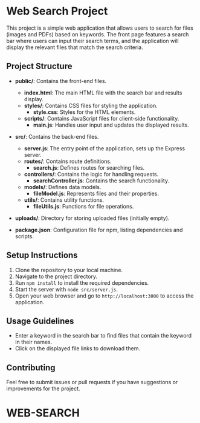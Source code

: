 # Web Search Project

This project is a simple web application that allows users to search for files (images and PDFs) based on keywords. The front page features a search bar where users can input their search terms, and the application will display the relevant files that match the search criteria.

## Project Structure

- **public/**: Contains the front-end files.
  - **index.html**: The main HTML file with the search bar and results display.
  - **styles/**: Contains CSS files for styling the application.
    - **style.css**: Styles for the HTML elements.
  - **scripts/**: Contains JavaScript files for client-side functionality.
    - **main.js**: Handles user input and updates the displayed results.

- **src/**: Contains the back-end files.
  - **server.js**: The entry point of the application, sets up the Express server.
  - **routes/**: Contains route definitions.
    - **search.js**: Defines routes for searching files.
  - **controllers/**: Contains the logic for handling requests.
    - **searchController.js**: Contains the search functionality.
  - **models/**: Defines data models.
    - **fileModel.js**: Represents files and their properties.
  - **utils/**: Contains utility functions.
    - **fileUtils.js**: Functions for file operations.

- **uploads/**: Directory for storing uploaded files (initially empty).

- **package.json**: Configuration file for npm, listing dependencies and scripts.

## Setup Instructions

1. Clone the repository to your local machine.
2. Navigate to the project directory.
3. Run `npm install` to install the required dependencies.
4. Start the server with `node src/server.js`.
5. Open your web browser and go to `http://localhost:3000` to access the application.

## Usage Guidelines

- Enter a keyword in the search bar to find files that contain the keyword in their names.
- Click on the displayed file links to download them.

## Contributing

Feel free to submit issues or pull requests if you have suggestions or improvements for the project.
# WEB-SEARCH